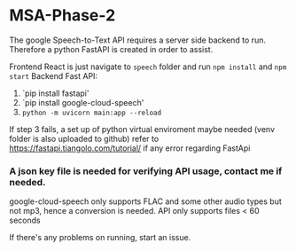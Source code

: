 # MSA-Phase-2
 
The google Speech-to-Text API requires a server side backend to run. Therefore a python FastAPI is created in order to assist.

Frontend React is just navigate to `speech` folder and run `npm install` and `npm start`
Backend Fast API:
1. `pip install fastapi'
2. `pip install google-cloud-speech'
3. `python -m uvicorn main:app --reload`

If step 3 fails, a set up of python virtual enviroment maybe needed (venv folder is also uploaded to github)
refer to https://fastapi.tiangolo.com/tutorial/ if any error regarding FastApi

### A json key file is needed for verifying API usage, contact me if needed.

google-cloud-speech only supports FLAC and some other audio types but not mp3, hence a conversion is needed. API only supports files < 60 seconds

If there's any problems on running, start an issue.
